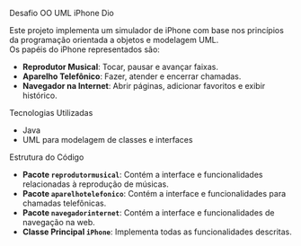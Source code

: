 Desafio OO UML iPhone Dio

Este projeto implementa um simulador de iPhone com base nos princípios da programação orientada a objetos e modelagem UML.  
Os papéis do iPhone representados são:
- **Reprodutor Musical**: Tocar, pausar e avançar faixas.
- **Aparelho Telefônico**: Fazer, atender e encerrar chamadas.
- **Navegador na Internet**: Abrir páginas, adicionar favoritos e exibir histórico.

 Tecnologias Utilizadas
- Java
- UML para modelagem de classes e interfaces

 Estrutura do Código
- **Pacote `reprodutormusical`**: Contém a interface e funcionalidades relacionadas à reprodução de músicas.
- **Pacote `aparelhotelefonico`**: Contém a interface e funcionalidades para chamadas telefônicas.
- **Pacote `navegadorinternet`**: Contém a interface e funcionalidades de navegação na web.
- **Classe Principal `iPhone`**: Implementa todas as funcionalidades descritas.


